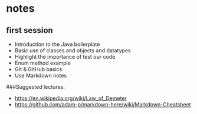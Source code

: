 # notes

## first session

- Introduction to the Java boilerplate
- Basic use of classes and objects and datatypes 
- Highlight the importance of test our code 
- Enum method example 
- Git & GitHub basics 
- Use Markdown notes

###Suggested lectures:

* https://en.wikipedia.org/wiki/Law_of_Demeter
* https://github.com/adam-p/markdown-here/wiki/Markdown-Cheatsheet
